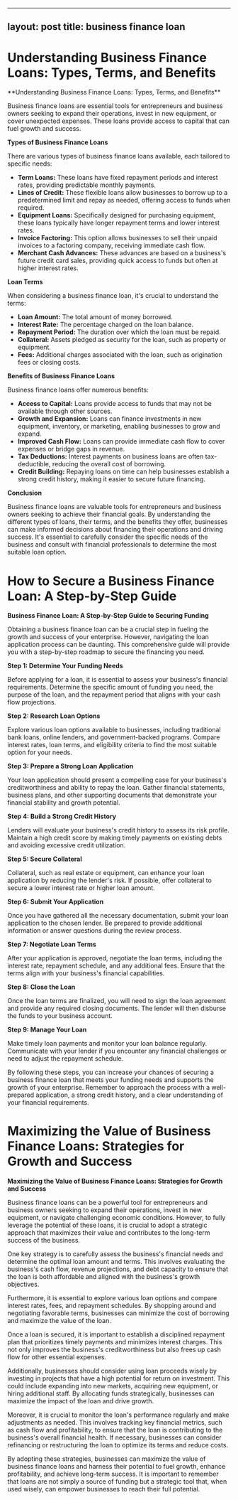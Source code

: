 
---
layout: post
title: business finance loan
---
<h1 id="understanding-business-finance-loans-types-terms-and-benefits-YEKovQmSCD">Understanding Business Finance Loans: Types, Terms, and Benefits</h1>**Understanding Business Finance Loans: Types, Terms, and Benefits**

Business finance loans are essential tools for entrepreneurs and business owners seeking to expand their operations, invest in new equipment, or cover unexpected expenses. These loans provide access to capital that can fuel growth and success.

**Types of Business Finance Loans**

There are various types of business finance loans available, each tailored to specific needs:

* **Term Loans:** These loans have fixed repayment periods and interest rates, providing predictable monthly payments.
* **Lines of Credit:** These flexible loans allow businesses to borrow up to a predetermined limit and repay as needed, offering access to funds when required.
* **Equipment Loans:** Specifically designed for purchasing equipment, these loans typically have longer repayment terms and lower interest rates.
* **Invoice Factoring:** This option allows businesses to sell their unpaid invoices to a factoring company, receiving immediate cash flow.
* **Merchant Cash Advances:** These advances are based on a business's future credit card sales, providing quick access to funds but often at higher interest rates.

**Loan Terms**

When considering a business finance loan, it's crucial to understand the terms:

* **Loan Amount:** The total amount of money borrowed.
* **Interest Rate:** The percentage charged on the loan balance.
* **Repayment Period:** The duration over which the loan must be repaid.
* **Collateral:** Assets pledged as security for the loan, such as property or equipment.
* **Fees:** Additional charges associated with the loan, such as origination fees or closing costs.

**Benefits of Business Finance Loans**

Business finance loans offer numerous benefits:

* **Access to Capital:** Loans provide access to funds that may not be available through other sources.
* **Growth and Expansion:** Loans can finance investments in new equipment, inventory, or marketing, enabling businesses to grow and expand.
* **Improved Cash Flow:** Loans can provide immediate cash flow to cover expenses or bridge gaps in revenue.
* **Tax Deductions:** Interest payments on business loans are often tax-deductible, reducing the overall cost of borrowing.
* **Credit Building:** Repaying loans on time can help businesses establish a strong credit history, making it easier to secure future financing.

**Conclusion**

Business finance loans are valuable tools for entrepreneurs and business owners seeking to achieve their financial goals. By understanding the different types of loans, their terms, and the benefits they offer, businesses can make informed decisions about financing their operations and driving success. It's essential to carefully consider the specific needs of the business and consult with financial professionals to determine the most suitable loan option.<h1 id="how-to-secure-a-business-finance-loan-a-step-by-step-guide-YEKovQmSCD">How to Secure a Business Finance Loan: A Step-by-Step Guide</h1>**Business Finance Loan: A Step-by-Step Guide to Securing Funding**

Obtaining a business finance loan can be a crucial step in fueling the growth and success of your enterprise. However, navigating the loan application process can be daunting. This comprehensive guide will provide you with a step-by-step roadmap to secure the financing you need.

**Step 1: Determine Your Funding Needs**

Before applying for a loan, it is essential to assess your business's financial requirements. Determine the specific amount of funding you need, the purpose of the loan, and the repayment period that aligns with your cash flow projections.

**Step 2: Research Loan Options**

Explore various loan options available to businesses, including traditional bank loans, online lenders, and government-backed programs. Compare interest rates, loan terms, and eligibility criteria to find the most suitable option for your needs.

**Step 3: Prepare a Strong Loan Application**

Your loan application should present a compelling case for your business's creditworthiness and ability to repay the loan. Gather financial statements, business plans, and other supporting documents that demonstrate your financial stability and growth potential.

**Step 4: Build a Strong Credit History**

Lenders will evaluate your business's credit history to assess its risk profile. Maintain a high credit score by making timely payments on existing debts and avoiding excessive credit utilization.

**Step 5: Secure Collateral**

Collateral, such as real estate or equipment, can enhance your loan application by reducing the lender's risk. If possible, offer collateral to secure a lower interest rate or higher loan amount.

**Step 6: Submit Your Application**

Once you have gathered all the necessary documentation, submit your loan application to the chosen lender. Be prepared to provide additional information or answer questions during the review process.

**Step 7: Negotiate Loan Terms**

After your application is approved, negotiate the loan terms, including the interest rate, repayment schedule, and any additional fees. Ensure that the terms align with your business's financial capabilities.

**Step 8: Close the Loan**

Once the loan terms are finalized, you will need to sign the loan agreement and provide any required closing documents. The lender will then disburse the funds to your business account.

**Step 9: Manage Your Loan**

Make timely loan payments and monitor your loan balance regularly. Communicate with your lender if you encounter any financial challenges or need to adjust the repayment schedule.

By following these steps, you can increase your chances of securing a business finance loan that meets your funding needs and supports the growth of your enterprise. Remember to approach the process with a well-prepared application, a strong credit history, and a clear understanding of your financial requirements.<h1 id="maximizing-the-value-of-business-finance-loans-strategies-for-growth-and-success-YEKovQmSCD">Maximizing the Value of Business Finance Loans: Strategies for Growth and Success</h1>**Maximizing the Value of Business Finance Loans: Strategies for Growth and Success**

Business finance loans can be a powerful tool for entrepreneurs and business owners seeking to expand their operations, invest in new equipment, or navigate challenging economic conditions. However, to fully leverage the potential of these loans, it is crucial to adopt a strategic approach that maximizes their value and contributes to the long-term success of the business.

One key strategy is to carefully assess the business's financial needs and determine the optimal loan amount and terms. This involves evaluating the business's cash flow, revenue projections, and debt capacity to ensure that the loan is both affordable and aligned with the business's growth objectives.

Furthermore, it is essential to explore various loan options and compare interest rates, fees, and repayment schedules. By shopping around and negotiating favorable terms, businesses can minimize the cost of borrowing and maximize the value of the loan.

Once a loan is secured, it is important to establish a disciplined repayment plan that prioritizes timely payments and minimizes interest charges. This not only improves the business's creditworthiness but also frees up cash flow for other essential expenses.

Additionally, businesses should consider using loan proceeds wisely by investing in projects that have a high potential for return on investment. This could include expanding into new markets, acquiring new equipment, or hiring additional staff. By allocating funds strategically, businesses can maximize the impact of the loan and drive growth.

Moreover, it is crucial to monitor the loan's performance regularly and make adjustments as needed. This involves tracking key financial metrics, such as cash flow and profitability, to ensure that the loan is contributing to the business's overall financial health. If necessary, businesses can consider refinancing or restructuring the loan to optimize its terms and reduce costs.

By adopting these strategies, businesses can maximize the value of business finance loans and harness their potential to fuel growth, enhance profitability, and achieve long-term success. It is important to remember that loans are not simply a source of funding but a strategic tool that, when used wisely, can empower businesses to reach their full potential.
